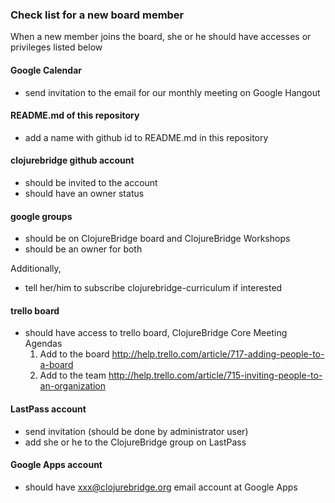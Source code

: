 ### Check list for a new board member

When a new member joins the board, she or he should have accesses or
privileges listed below

#### Google Calendar
- send invitation to the email for our monthly meeting on Google Hangout

#### README.md of this repository
- add a name with github id to README.md in this repository

#### clojurebridge github account
- should be invited to the account
- should have an owner status

#### google groups
- should be on ClojureBridge board and ClojureBridge Workshops
- should be an owner for both

Additionally,
- tell her/him to subscribe clojurebridge-curriculum if interested

#### trello board
- should have access to trello board, ClojureBridge Core Meeting Agendas
  1. Add to the board <http://help.trello.com/article/717-adding-people-to-a-board>
  2. Add to the team <http://help.trello.com/article/715-inviting-people-to-an-organization>

#### LastPass account
- send invitation (should be done by administrator user)
- add she or he to the ClojureBridge group on LastPass

#### Google Apps account
- should have xxx@clojurebridge.org email account at Google Apps
